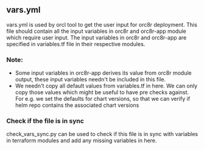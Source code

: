 ## vars.yml

vars.yml is used by orcl tool to get the user input for orc8r deployment. This file should contain all the input variables in orc8r and orc8r-app module which require user input. The input variables in orc8r and orc8r-app are specified in variables.tf file in their respective modules.

### Note:

* Some input variables in orc8r-app derives its value from orc8r module output, these input variables needn't be included in this file.
* We needn't copy all default values from variables.tf in here. We can only copy those values which might be useful to have pre checks against. For e.g. we set the defaults for chart versions, so that we can verify if helm repo contains the associated chart versions

### Check if the file is in sync

check_vars_sync.py can be used to check if this file is in sync with variables in terraform modules and add any missing variables in here.


